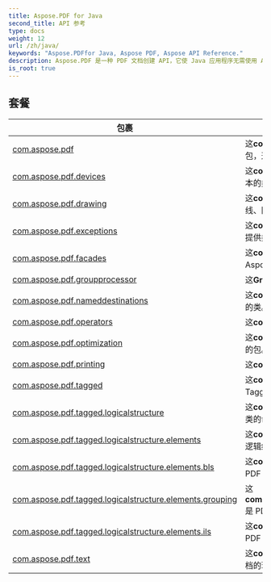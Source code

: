 ```yaml
---
title: Aspose.PDF for Java
second_title: API 参考
type: docs
weight: 12
url: /zh/java/
keywords: "Aspose.PDFfor Java, Aspose PDF, Aspose API Reference."
description: Aspose.PDF 是一种 PDF 文档创建 API，它使 Java 应用程序无需使用 Adobe Acrobat 即可读取、编写和操作 PDF 文档。它支持使用 PDF、XFA、TXT、HTML、PCL、XML、XPS 和图像文件格式。
is_root: true
---
```

## 套餐
| 包裹 | 描述 |
| --- | --- |
| [com.aspose.pdf](./com.aspose.pdf) | 这**com.aspose.pdf**是 Aspose.PDF for Java 库的所有类的根包，这些类直接在其中**Document**或间接通过几个子包。 |
| [com.aspose.pdf.devices](./com.aspose.pdf.devices) | 这**com.aspose.pdf.devices**包提供用于将文档表示为图像或纯文本的类。 |
| [com.aspose.pdf.drawing](./com.aspose.pdf.drawing) | 这**com.aspose.pdf.drawing**包提供描述图形基元的类，如弧、线、圆等。 |
| [com.aspose.pdf.exceptions](./com.aspose.pdf.exceptions) | 这**com.aspose.pdf.exceptions**包为处理文档时可能发生的异常提供类。 |
| [com.aspose.pdf.facades](./com.aspose.pdf.facades) | 这**com.aspose.pdf.facades** package提供的类最初来自Aspose.Pdf.Kit。 |
| [com.aspose.pdf.groupprocessor](./com.aspose.pdf.groupprocessor) | 这**GroupProcessor**命名空间提供用于处理文本和字体的类。 |
| [com.aspose.pdf.nameddestinations](./com.aspose.pdf.nameddestinations) | 这**com.aspose.pdf.nameddestinations**包提供描述命名目的地的类。 |
| [com.aspose.pdf.operators](./com.aspose.pdf.operators) | 这**com.aspose.pdf.operators**是 Operator 实现的包。 |
| [com.aspose.pdf.optimization](./com.aspose.pdf.optimization) | 这**com.aspose.pdf.optimization**是用于管理文档优化过程的类的包。 |
| [com.aspose.pdf.printing](./com.aspose.pdf.printing) | 这**com.aspose.pdf.printing**包提供用于配置打印过程的类。 |
| [com.aspose.pdf.tagged](./com.aspose.pdf.tagged) | 这**com.aspose.pdf.tagged**包提供允许使用文档的 TaggedContent 的类。 |
| [com.aspose.pdf.tagged.logicalstructure](./com.aspose.pdf.tagged.logicalstructure) | 这**com.aspose.pdf.tagged.logicalstructure**是 PDF 逻辑结构类的命名空间。 |
| [com.aspose.pdf.tagged.logicalstructure.elements](./com.aspose.pdf.tagged.logicalstructure.elements) | 这**com.aspose.pdf.tagged.logicalstructure.elements**是 PDF 逻辑结构类的命名空间。 |
| [com.aspose.pdf.tagged.logicalstructure.elements.bls](./com.aspose.pdf.tagged.logicalstructure.elements.bls) | 这**com.aspose.pdf.tagged.logicalstructure.elements.bls**是 PDF 逻辑结构类的命名空间。 |
| [com.aspose.pdf.tagged.logicalstructure.elements.grouping](./com.aspose.pdf.tagged.logicalstructure.elements.grouping) | 这**com.aspose.pdf.tagged.logicalstructure.elements.grouping**是 PDF 逻辑结构类的命名空间。 |
| [com.aspose.pdf.tagged.logicalstructure.elements.ils](./com.aspose.pdf.tagged.logicalstructure.elements.ils) | 这**com.aspose.pdf.tagged.logicalstructure.elements.ils**是 PDF 逻辑结构类的命名空间。 |
| [com.aspose.pdf.text](./com.aspose.pdf.text) | 这**com.aspose.pdf.text**包提供允许提取文本、添加文本、操作文档的现有文本的类。 |